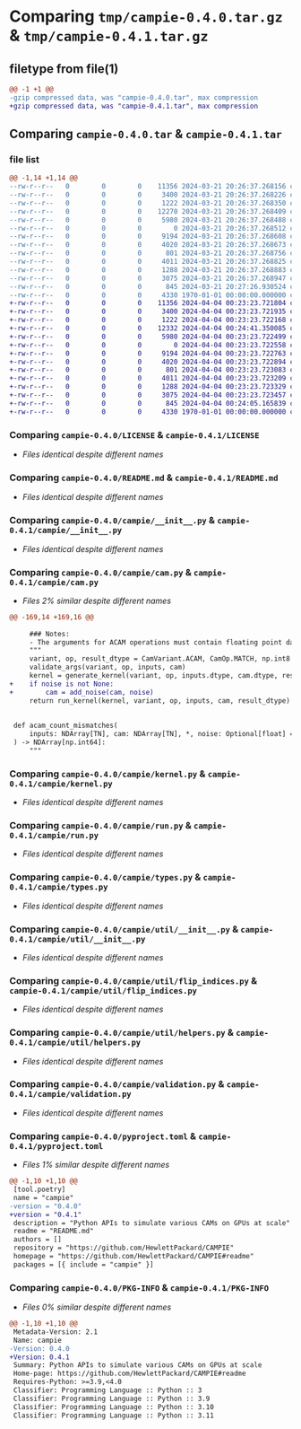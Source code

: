 # Comparing `tmp/campie-0.4.0.tar.gz` & `tmp/campie-0.4.1.tar.gz`

## filetype from file(1)

```diff
@@ -1 +1 @@
-gzip compressed data, was "campie-0.4.0.tar", max compression
+gzip compressed data, was "campie-0.4.1.tar", max compression
```

## Comparing `campie-0.4.0.tar` & `campie-0.4.1.tar`

### file list

```diff
@@ -1,14 +1,14 @@
--rw-r--r--   0        0        0    11356 2024-03-21 20:26:37.268156 campie-0.4.0/LICENSE
--rw-r--r--   0        0        0     3400 2024-03-21 20:26:37.268226 campie-0.4.0/README.md
--rw-r--r--   0        0        0     1222 2024-03-21 20:26:37.268350 campie-0.4.0/campie/__init__.py
--rw-r--r--   0        0        0    12270 2024-03-21 20:26:37.268409 campie-0.4.0/campie/cam.py
--rw-r--r--   0        0        0     5980 2024-03-21 20:26:37.268488 campie-0.4.0/campie/kernel.py
--rw-r--r--   0        0        0        0 2024-03-21 20:26:37.268512 campie-0.4.0/campie/py.typed
--rw-r--r--   0        0        0     9194 2024-03-21 20:26:37.268608 campie-0.4.0/campie/run.py
--rw-r--r--   0        0        0     4020 2024-03-21 20:26:37.268673 campie-0.4.0/campie/types.py
--rw-r--r--   0        0        0      801 2024-03-21 20:26:37.268756 campie-0.4.0/campie/util/__init__.py
--rw-r--r--   0        0        0     4011 2024-03-21 20:26:37.268825 campie-0.4.0/campie/util/flip_indices.py
--rw-r--r--   0        0        0     1288 2024-03-21 20:26:37.268883 campie-0.4.0/campie/util/helpers.py
--rw-r--r--   0        0        0     3075 2024-03-21 20:26:37.268947 campie-0.4.0/campie/validation.py
--rw-r--r--   0        0        0      845 2024-03-21 20:27:26.930524 campie-0.4.0/pyproject.toml
--rw-r--r--   0        0        0     4330 1970-01-01 00:00:00.000000 campie-0.4.0/PKG-INFO
+-rw-r--r--   0        0        0    11356 2024-04-04 00:23:23.721804 campie-0.4.1/LICENSE
+-rw-r--r--   0        0        0     3400 2024-04-04 00:23:23.721935 campie-0.4.1/README.md
+-rw-r--r--   0        0        0     1222 2024-04-04 00:23:23.722168 campie-0.4.1/campie/__init__.py
+-rw-r--r--   0        0        0    12332 2024-04-04 00:24:41.350085 campie-0.4.1/campie/cam.py
+-rw-r--r--   0        0        0     5980 2024-04-04 00:23:23.722499 campie-0.4.1/campie/kernel.py
+-rw-r--r--   0        0        0        0 2024-04-04 00:23:23.722558 campie-0.4.1/campie/py.typed
+-rw-r--r--   0        0        0     9194 2024-04-04 00:23:23.722763 campie-0.4.1/campie/run.py
+-rw-r--r--   0        0        0     4020 2024-04-04 00:23:23.722894 campie-0.4.1/campie/types.py
+-rw-r--r--   0        0        0      801 2024-04-04 00:23:23.723083 campie-0.4.1/campie/util/__init__.py
+-rw-r--r--   0        0        0     4011 2024-04-04 00:23:23.723209 campie-0.4.1/campie/util/flip_indices.py
+-rw-r--r--   0        0        0     1288 2024-04-04 00:23:23.723329 campie-0.4.1/campie/util/helpers.py
+-rw-r--r--   0        0        0     3075 2024-04-04 00:23:23.723457 campie-0.4.1/campie/validation.py
+-rw-r--r--   0        0        0      845 2024-04-04 00:24:05.165839 campie-0.4.1/pyproject.toml
+-rw-r--r--   0        0        0     4330 1970-01-01 00:00:00.000000 campie-0.4.1/PKG-INFO
```

### Comparing `campie-0.4.0/LICENSE` & `campie-0.4.1/LICENSE`

 * *Files identical despite different names*

### Comparing `campie-0.4.0/README.md` & `campie-0.4.1/README.md`

 * *Files identical despite different names*

### Comparing `campie-0.4.0/campie/__init__.py` & `campie-0.4.1/campie/__init__.py`

 * *Files identical despite different names*

### Comparing `campie-0.4.0/campie/cam.py` & `campie-0.4.1/campie/cam.py`

 * *Files 2% similar despite different names*

```diff
@@ -169,14 +169,16 @@
 
     ### Notes:
     - The arguments for ACAM operations must contain floating point data types.
     """
     variant, op, result_dtype = CamVariant.ACAM, CamOp.MATCH, np.int8
     validate_args(variant, op, inputs, cam)
     kernel = generate_kernel(variant, op, inputs.dtype, cam.dtype, result_dtype)
+    if noise is not None:
+        cam = add_noise(cam, noise)
     return run_kernel(kernel, variant, op, inputs, cam, result_dtype)
 
 
 def acam_count_mismatches(
     inputs: NDArray[TN], cam: NDArray[TN], *, noise: Optional[float] = None
 ) -> NDArray[np.int64]:
     """
```

### Comparing `campie-0.4.0/campie/kernel.py` & `campie-0.4.1/campie/kernel.py`

 * *Files identical despite different names*

### Comparing `campie-0.4.0/campie/run.py` & `campie-0.4.1/campie/run.py`

 * *Files identical despite different names*

### Comparing `campie-0.4.0/campie/types.py` & `campie-0.4.1/campie/types.py`

 * *Files identical despite different names*

### Comparing `campie-0.4.0/campie/util/__init__.py` & `campie-0.4.1/campie/util/__init__.py`

 * *Files identical despite different names*

### Comparing `campie-0.4.0/campie/util/flip_indices.py` & `campie-0.4.1/campie/util/flip_indices.py`

 * *Files identical despite different names*

### Comparing `campie-0.4.0/campie/util/helpers.py` & `campie-0.4.1/campie/util/helpers.py`

 * *Files identical despite different names*

### Comparing `campie-0.4.0/campie/validation.py` & `campie-0.4.1/campie/validation.py`

 * *Files identical despite different names*

### Comparing `campie-0.4.0/pyproject.toml` & `campie-0.4.1/pyproject.toml`

 * *Files 1% similar despite different names*

```diff
@@ -1,10 +1,10 @@
 [tool.poetry]
 name = "campie"
-version = "0.4.0"
+version = "0.4.1"
 description = "Python APIs to simulate various CAMs on GPUs at scale"
 readme = "README.md"
 authors = []
 repository = "https://github.com/HewlettPackard/CAMPIE"
 homepage = "https://github.com/HewlettPackard/CAMPIE#readme"
 packages = [{ include = "campie" }]
```

### Comparing `campie-0.4.0/PKG-INFO` & `campie-0.4.1/PKG-INFO`

 * *Files 0% similar despite different names*

```diff
@@ -1,10 +1,10 @@
 Metadata-Version: 2.1
 Name: campie
-Version: 0.4.0
+Version: 0.4.1
 Summary: Python APIs to simulate various CAMs on GPUs at scale
 Home-page: https://github.com/HewlettPackard/CAMPIE#readme
 Requires-Python: >=3.9,<4.0
 Classifier: Programming Language :: Python :: 3
 Classifier: Programming Language :: Python :: 3.9
 Classifier: Programming Language :: Python :: 3.10
 Classifier: Programming Language :: Python :: 3.11
```

